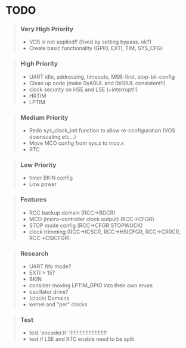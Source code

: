 # TODO
>### Very High Priority
>* VOS is not applied!! (fixed by setting bypass. ok?)
>* Create basic functionality (GPIO, EXTI, TIM, SYS_CFG)

>### High Priority
>* UART idle, addressing, timeouts, MSB-first, stop-bit-config
>* Clean up code (make 0xA0UL and 0b10UL consistent!!)
>* clock security on HSE and LSE (+interrupt!!)
>* HRTIM
>* LPTIM

>### Medium Priority
>* Redo sys_clock_init function to allow re-configuration (VOS downscaling etc...)
>* Move MCO config from sys.x to mco.x
>* RTC

>### Low Priority
>* timer BKIN config
>* Low power

>### Features
>* RCC backup domain (RCC->BDCR)
>* MCO (micro-controller clock output) (RCC->CFGR)
>* STOP mode config (RCC->CFGR:STOPWUCK)
>* clock trimming (RCC->ICSCR, RCC->HSICFGR, RCC->CRRCR, RCC->CSICFGR)

>### Research
>* UART fifo mode?
>* EXTI > 15?
>* BKIN
>* consider moving LPTIM_GPIO into their own enum
>* oscillator drive?
>* (clock) Domains
>* kernel and "per" clocks

>### Test
>* test 'encoder.h' !!!!!!!!!!!!!!!!!!!!!!!!!
>* test if LSE and RTC enable need to be split